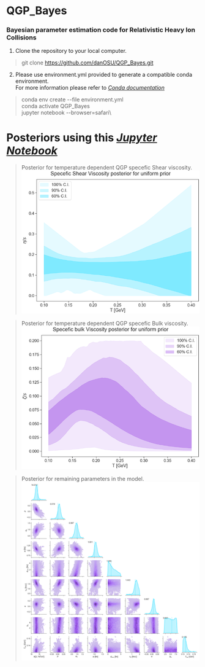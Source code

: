 # QGP_Bayes
### Bayesian parameter estimation code for Relativistic Heavy Ion Collisions

1. Clone the repository to your local computer.
>git clone https://github.com/danOSU/QGP_Bayes.git
2. Please use environment.yml provided to generate a compatible conda environment.\
For more information please refer to *[Conda documentation](https://docs.conda.io/projects/conda/en/latest/user-guide/tasks/manage-environments.html)* 
>conda env create --file environment.yml\
>conda activate QGP_Bayes\
>jupyter notebook --browser=safari\

# Posteriors using this *[Jupyter Notebook](https://github.com/danOSU/QGP_Bayes/blob/main/Bayesian%20Parameter%20Estimation%20for%20Relativistic%20Heavy%20Ion%20Physics.ipynb)*
> Posterior for temperature dependent QGP specefic Shear viscosity.
![alt text](https://github.com/danOSU/QGP_Bayes/blob/main/Results/FigureFiles/shear_pos_uniform_prior.png)

> Posterior for temperature dependent QGP specefic Bulk viscosity.
![alt text](https://github.com/danOSU/QGP_Bayes/blob/main/Results/FigureFiles/bulk_pos_uniform_prior.png)

> Posterior for remaining parameters in the model.
![alt text](https://github.com/danOSU/QGP_Bayes/blob/main/Results/FigureFiles/JETSCAPE_bayespartial.png)

